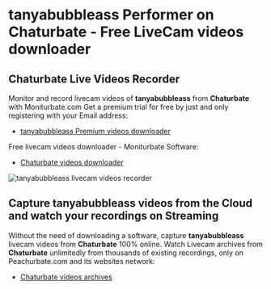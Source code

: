 # tanyabubbleass Performer on Chaturbate - Free LiveCam videos downloader

## Chaturbate Live Videos Recorder

Monitor and record livecam videos of **tanyabubbleass** from **Chaturbate** with Moniturbate.com
Get a premium trial for free by just and only registering with your Email address:
* [tanyabubbleass Premium videos downloader](https://moniturbate.com/request-demo-licence-key.html)

Free livecam videos downloader - Moniturbate Software:
* [Chaturbate videos downloader](https://moniturbate.com/moniturbate-download-software.html)

![tanyabubbleass livecam videos recorder](https://peachurnet.com/templates/moniturbate-software.png)


## Capture tanyabubbleass videos from the Cloud and watch your recordings on Streaming

Without the need of downloading a software, capture **tanyabubbleass** livecam videos from **Chaturbate** 100% online.
Watch Livecam archives from **Chaturbate** unlimitedly from thousands of existing recordings, only on Peachurbate.com and its websites network:
* [Chaturbate videos archives](https://peachurnet.com/)